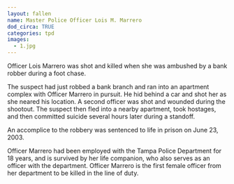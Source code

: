 ```yaml
---
layout: fallen
name: Master Police Officer Lois M. Marrero
dod_circa: TRUE
categories: tpd
images:
  - 1.jpg
---
```


Officer Lois Marrero was shot and killed when she was ambushed by a bank robber during a foot chase.

The suspect had just robbed a bank branch and ran into an apartment complex with Officer Marrero in pursuit. He hid behind a car and shot her as she neared his location. A second officer was shot and wounded during the shootout. The suspect then fled into a nearby apartment, took hostages, and then committed suicide several hours later during a standoff.

An accomplice to the robbery was sentenced to life in prison on June 23, 2003.

Officer Marrero had been employed with the Tampa Police Department for 18 years, and is survived by her life companion, who also serves as an officer with the department. Officer Marrero is the first female officer from her department to be killed in the line of duty.
